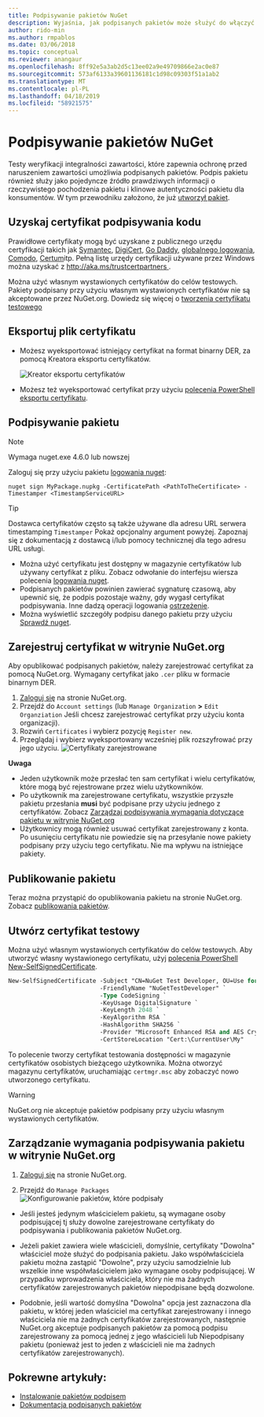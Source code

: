 ```yaml
---
title: Podpisywanie pakietów NuGet
description: Wyjaśnia, jak podpisanych pakietów może służyć do włączyć weryfikację zawartości integralności.
author: rido-min
ms.author: rmpablos
ms.date: 03/06/2018
ms.topic: conceptual
ms.reviewer: anangaur
ms.openlocfilehash: 8ff92e5a3ab2d5c13ee02a9e49709866e2ac0e87
ms.sourcegitcommit: 573af6133a39601136181c1d98c09303f51a1ab2
ms.translationtype: MT
ms.contentlocale: pl-PL
ms.lasthandoff: 04/18/2019
ms.locfileid: "58921575"
---
```

# <a name="signing-nuget-packages"></a>Podpisywanie pakietów NuGet

Testy weryfikacji integralności zawartości, które zapewnia ochronę przed naruszeniem zawartości umożliwia podpisanych pakietów. Podpis pakietu również służy jako pojedyncze źródło prawdziwych informacji o rzeczywistego pochodzenia pakietu i klinowe autentyczności pakietu dla konsumentów. W tym przewodniku założono, że już [utworzył pakiet](creating-a-package.md).

## <a name="get-a-code-signing-certificate"></a>Uzyskaj certyfikat podpisywania kodu

Prawidłowe certyfikaty mogą być uzyskane z publicznego urzędu certyfikacji takich jak [Symantec](https://trustcenter.websecurity.symantec.com/process/trust/productOptions?productType=SoftwareValidationClass3), [DigiCert](https://www.digicert.com/code-signing/), [Go Daddy](https://www.godaddy.com/web-security/code-signing-certificate), [globalnego logowania](https://www.globalsign.com/en/code-signing-certificate/), [Comodo](https://www.comodo.com/e-commerce/code-signing/code-signing-certificate.php), [Certum](https://www.certum.eu/certum/cert,offer_en_open_source_cs.xml)itp. Pełną listę urzędy certyfikacji używane przez Windows można uzyskać z [ http://aka.ms/trustcertpartners ](http://aka.ms/trustcertpartners).

Można użyć własnym wystawionych certyfikatów do celów testowych. Pakiety podpisany przy użyciu własnym wystawionych certyfikatów nie są akceptowane przez NuGet.org. Dowiedz się więcej o [tworzenia certyfikatu testowego](#create-a-test-certificate)

## <a name="export-the-certificate-file"></a>Eksportuj plik certyfikatu

* Możesz wyeksportować istniejący certyfikat na format binarny DER, za pomocą Kreatora eksportu certyfikatów.

  ![Kreator eksportu certyfikatów](../reference/media/CertificateExportWizard.png)

* Możesz też wyeksportować certyfikat przy użyciu [polecenia PowerShell eksportu certyfikatu](/powershell/module/pkiclient/export-certificate).

## <a name="sign-the-package"></a>Podpisywanie pakietu

> [!note]
> Wymaga nuget.exe 4.6.0 lub nowszej

Zaloguj się przy użyciu pakietu [logowania nuget](../tools/cli-ref-sign.md):

```cli
nuget sign MyPackage.nupkg -CertificatePath <PathToTheCertificate> -Timestamper <TimestampServiceURL>
```

> [!Tip]
> Dostawca certyfikatów często są także używane dla adresu URL serwera timestamping `Timestamper` Pokaż opcjonalny argument powyżej. Zapoznaj się z dokumentacją z dostawcą i/lub pomocy technicznej dla tego adresu URL usługi.

* Można użyć certyfikatu jest dostępny w magazynie certyfikatów lub używany certyfikat z pliku. Zobacz odwołanie do interfejsu wiersza polecenia [logowania nuget](../tools/cli-ref-sign.md).
* Podpisanych pakietów powinien zawierać sygnaturę czasową, aby upewnić się, że podpis pozostaje ważny, gdy wygasł certyfikat podpisywania. Inne dadzą operacji logowania [ostrzeżenie](../reference/errors-and-warnings/NU3002.md).
* Można wyświetlić szczegóły podpisu danego pakietu przy użyciu [Sprawdź nuget](../tools/cli-ref-verify.md).

## <a name="register-the-certificate-on-nugetorg"></a>Zarejestruj certyfikat w witrynie NuGet.org

Aby opublikować podpisanych pakietów, należy zarejestrować certyfikat za pomocą NuGet.org. Wymagany certyfikat jako `.cer` pliku w formacie binarnym DER.

1. [Zaloguj się](https://www.nuget.org/users/account/LogOn?returnUrl=%2F) na stronie NuGet.org.
1. Przejdź do `Account settings` (lub `Manage Organization` **>** `Edit Organziation` Jeśli chcesz zarejestrować certyfikat przy użyciu konta organizacji).
1. Rozwiń `Certificates` i wybierz pozycję `Register new`.
1. Przeglądaj i wybierz wyeksportowany wcześniej plik rozszyfrować przy jego użyciu.
  ![Certyfikaty zarejestrowane](../reference/media/registered-certs.png)

**Uwaga**
* Jeden użytkownik może przesłać ten sam certyfikat i wielu certyfikatów, które mogą być rejestrowane przez wielu użytkowników.
* Po użytkownik ma zarejestrowane certyfikatu, wszystkie przyszłe pakietu przesłania **musi** być podpisane przy użyciu jednego z certyfikatów. Zobacz [Zarządzaj podpisywania wymagania dotyczące pakietu w witrynie NuGet.org](#manage-signing-requirements-for-your-package-on-nugetorg)
* Użytkownicy mogą również usuwać certyfikat zarejestrowany z konta. Po usunięciu certyfikatu nie powiedzie się na przesyłanie nowe pakiety podpisany przy użyciu tego certyfikatu. Nie ma wpływu na istniejące pakiety.

## <a name="publish-the-package"></a>Publikowanie pakietu

Teraz można przystąpić do opublikowania pakietu na stronie NuGet.org. Zobacz [publikowania pakietów](Publish-a-package.md).

## <a name="create-a-test-certificate"></a>Utwórz certyfikat testowy

Można użyć własnym wystawionych certyfikatów do celów testowych. Aby utworzyć własny wystawionego certyfikatu, użyj [polecenia PowerShell New-SelfSignedCertificate](/powershell/module/pkiclient/new-selfsignedcertificate).

```ps
New-SelfSignedCertificate -Subject "CN=NuGet Test Developer, OU=Use for testing purposes ONLY" `
                          -FriendlyName "NuGetTestDeveloper" `
                          -Type CodeSigning `
                          -KeyUsage DigitalSignature `
                          -KeyLength 2048 `
                          -KeyAlgorithm RSA `
                          -HashAlgorithm SHA256 `
                          -Provider "Microsoft Enhanced RSA and AES Cryptographic Provider" `
                          -CertStoreLocation "Cert:\CurrentUser\My" 
```

To polecenie tworzy certyfikat testowania dostępności w magazynie certyfikatów osobistych bieżącego użytkownika. Można otworzyć magazynu certyfikatów, uruchamiając `certmgr.msc` aby zobaczyć nowo utworzonego certyfikatu.

> [!Warning]
> NuGet.org nie akceptuje pakietów podpisany przy użyciu własnym wystawionych certyfikatów.

## <a name="manage-signing-requirements-for-your-package-on-nugetorg"></a>Zarządzanie wymagania podpisywania pakietu w witrynie NuGet.org
1. [Zaloguj się](https://www.nuget.org/users/account/LogOn?returnUrl=%2F) na stronie NuGet.org.

1. Przejdź do `Manage Packages`  
    ![Konfigurowanie pakietów, które podpisały](../reference/media/configure-package-signers.png)

* Jeśli jesteś jedynym właścicielem pakietu, są wymagane osoby podpisującej tj służy dowolne zarejestrowane certyfikaty do podpisywania i publikowania pakietów NuGet.org.

* Jeżeli pakiet zawiera wiele właścicieli, domyślnie, certyfikaty "Dowolna" właściciel może służyć do podpisania pakietu. Jako współwłaściciela pakietu można zastąpić "Dowolne", przy użyciu samodzielnie lub wszelkie inne współwłaścicielem jako wymagane osoby podpisującej. W przypadku wprowadzenia właściciela, który nie ma żadnych certyfikatów zarejestrowanych pakietów niepodpisane będą dozwolone. 

* Podobnie, jeśli wartość domyślna "Dowolna" opcja jest zaznaczona dla pakietu, w której jeden właściciel ma certyfikat zarejestrowany i innego właściciela nie ma żadnych certyfikatów zarejestrowanych, następnie NuGet.org akceptuje podpisanych pakietów za pomocą podpisu zarejestrowany za pomocą jednej z jego właścicieli lub Niepodpisany pakietu (ponieważ jest to jeden z właścicieli nie ma żadnych certyfikatów zarejestrowanych).

## <a name="related-articles"></a>Pokrewne artykuły:

- [Instalowanie pakietów podpisem](../consume-packages/installing-signed-packages.md)
- [Dokumentacja podpisanych pakietów](../reference/Signed-Packages-Reference.md)
